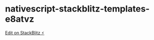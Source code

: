 # nativescript-stackblitz-templates-e8atvz

[Edit on StackBlitz ⚡️](https://stackblitz.com/edit/nativescript-stackblitz-templates-e8atvz)